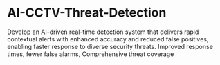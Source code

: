 # AI-CCTV-Threat-Detection
Develop an AI-driven real-time detection system that delivers rapid contextual alerts with enhanced accuracy and reduced false positives, enabling faster response to diverse security threats.  Improved response times, fewer false alarms, Comprehensive threat coverage
